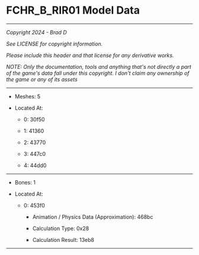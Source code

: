 # FCHR_B_RIR01 Model Data

---

*Copyright 2024 - Brad D*

*See LICENSE for copyright information.*

*Please include this header and that license for any derivative works.*

*NOTE: Only the documentation, tools and anything that's not directly a part of the game's data fall under this copyright. I don't claim any ownership of the game or any of its assets*

---

* Meshes: 5

* Located At:

  * 0: 30f50

  * 1: 41360

  * 2: 43770

  * 3: 447c0

  * 4: 44dd0

---

* Bones: 1

* Located At:

  * 0: 453f0

    * Animation / Physics Data (Approximation): 468bc

    * Calculation Type: 0x28

    * Calculation Result: 13eb8

---

